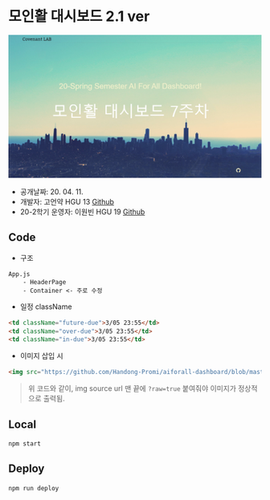 # 모인활 대시보드 2.1 ver


![img](img/index.png)


- 공개날짜: 20. 04. 11.
- 개발자: 고언약 HGU 13 [Github](https://github.com/koeonyack)
- 20-2학기 운영자: 이원빈 HGU 19 [Github](https://github.com/Handong-Promi)


## Code

- 구조

```
App.js
    - HeaderPage
    - Container <- 주로 수정

```

- 일정 className

``` html
<td className="future-due">3/05 23:55</td>
<td className="over-due">3/05 23:55</td>
<td className="in-due">3/05 23:55</td>
```

- 이미지 삽입 시

```html
<img src="https://github.com/Handong-Promi/aiforall-dashboard/blob/master/src/img/HGUsky.jpg?raw=true" width="30%"  className="bible-img" />
```

> 위 코드와 같이, img source url 맨 끝에 `?raw=true` 붙여줘야 이미지가 정상적으로 출력됨.

## Local 

``` bash
npm start
```


## Deploy

``` bash
npm run deploy
```

